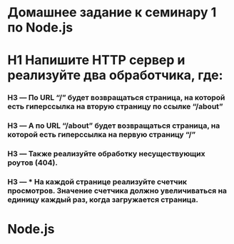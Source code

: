 # Домашнее задание к семинару 1 по Node.js

# H1 Напишите HTTP сервер и реализуйте два обработчика, где:  
### H3 — По URL “/” будет возвращаться страница, на которой есть гиперссылка на вторую страницу по ссылке “/about”  
### H3 — А по URL “/about” будет возвращаться страница, на которой есть гиперссылка на первую страницу “/”  
### H3 — Также реализуйте обработку несуществующих роутов (404).  
### H3 — * На каждой странице реализуйте счетчик просмотров. Значение счетчика должно увеличиваться на единицу каждый раз, когда загружается страница.
# Node.js
